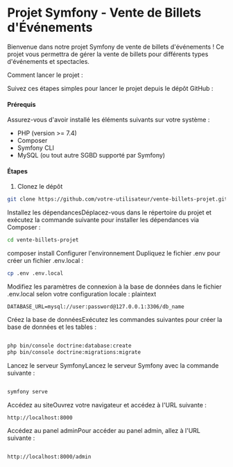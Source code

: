 <h1>Projet Symfony - Vente de Billets d'Événements </h1>

<p>Bienvenue dans notre projet Symfony de vente de billets d'événements ! Ce projet vous permettra de gérer la vente de billets pour différents types d'événements et spectacles. </p>

Comment lancer le projet : <br>

Suivez ces étapes simples pour lancer le projet depuis le dépôt GitHub :

<h4>Prérequis</h4>
Assurez-vous d'avoir installé les éléments suivants sur votre système :

<ul>
  <li>
    PHP (version >= 7.4)
  </li>
   <li>
    Composer
  </li>
   <li>
    Symfony CLI
  </li>
   <li>
    MySQL (ou tout autre SGBD supporté par Symfony)
  </li>
</ul>




<h4>Étapes</h4>

1. Clonez le dépôt
```bash
git clone https://github.com/votre-utilisateur/vente-billets-projet.git
```

Installez les dépendancesDéplacez-vous dans le répertoire du projet et exécutez la commande suivante pour installer les dépendances via Composer :
```bash
cd vente-billets-projet
```
composer install
Configurer l'environnement
Dupliquez le fichier .env pour créer un fichier .env.local :
```bash
cp .env .env.local
```

Modifiez les paramètres de connexion à la base de données dans le fichier .env.local selon votre configuration locale :
plaintext
```.env
DATABASE_URL=mysql://user:password@127.0.0.1:3306/db_name
```

Créez la base de donnéesExécutez les commandes suivantes pour créer la base de données et les tables :
```bash

php bin/console doctrine:database:create
php bin/console doctrine:migrations:migrate
```

Lancez le serveur SymfonyLancez le serveur Symfony avec la commande suivante :
```bash

symfony serve
```

Accédez au siteOuvrez votre navigateur et accédez à l'URL suivante :
```navigateur
http://localhost:8000
```

Accédez au panel adminPour accéder au panel admin, allez à l'URL suivante :
```navigateur

http://localhost:8000/admin
```

